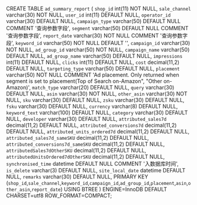 CREATE TABLE `ad_summary_report` (
  `shop_id` int(11) NOT NULL,
  `sale_channel` varchar(30) NOT NULL,
  `user_id` int(11) DEFAULT NULL,
  `operator_id` varchar(30) DEFAULT NULL,
  `campaign_type` varchar(50) DEFAULT NULL COMMENT '查询参数字段',
  `segment` varchar(50) DEFAULT NULL COMMENT '查询参数字段',
  `report_date` varchar(30) NOT NULL COMMENT '查询参数字段',
  `keyword_id` varchar(50) NOT NULL DEFAULT '',
  `campaign_id` varchar(30) NOT NULL,
  `ad_group_id` varchar(50) NOT NULL,
  `campaign_name` varchar(50) DEFAULT NULL,
  `ad_group_name` varchar(50) DEFAULT NULL,
  `impressions` int(11) DEFAULT NULL,
  `clicks` int(11) DEFAULT NULL,
  `cost` decimal(11,2) DEFAULT NULL,
  `targeting_type` varchar(50) DEFAULT NULL,
  `placement` varchar(50) NOT NULL COMMENT 'Ad placement. Only returned when segment is set to placement(Top of Search on-Amazon", "Other on-Amazon)',
  `match_type` varchar(20) DEFAULT NULL,
  `query` varchar(30) DEFAULT NULL,
  `asin` varchar(30) NOT NULL,
  `other_asin` varchar(30) NOT NULL,
  `sku` varchar(30) DEFAULT NULL,
  `zsku` varchar(30) DEFAULT NULL,
  `fsku` varchar(30) DEFAULT NULL,
  `currency` varchar(8) DEFAULT NULL,
  `keyword_text` varchar(100) DEFAULT NULL,
  `category` varchar(30) DEFAULT NULL,
  `developer` varchar(30) DEFAULT NULL,
  `attributed_sales7d` decimal(11,2) DEFAULT NULL,
  `attributed_conversions7d` decimal(11,2) DEFAULT NULL,
  `attributed_units_ordered7d` decimal(11,2) DEFAULT NULL,
  `attributed_sales7d_sameSKU` decimal(11,2) DEFAULT NULL,
  `attributed_conversions7d_sameSKU` decimal(11,2) DEFAULT NULL,
  `attributedSales7dOtherSKU` decimal(11,2) DEFAULT NULL,
  `attributedUnitsOrdered7dOtherSKU` decimal(11,2) DEFAULT NULL,
  `synchronised_time` datetime DEFAULT NULL COMMENT '入数据库时间',
  `is_delete` varchar(3) DEFAULT NULL,
  `site_local_date` datetime DEFAULT NULL,
  `remarks` varchar(30) DEFAULT NULL,
  PRIMARY KEY (`shop_id`,`sale_channel`,`keyword_id`,`campaign_id`,`ad_group_id`,`placement`,`asin`,`other_asin`,`report_date`) USING BTREE
) ENGINE=InnoDB DEFAULT CHARSET=utf8 ROW_FORMAT=COMPACT;